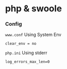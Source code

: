 # php & swoole 

### Config

`www.conf`
Using System Env
```
clear_env = no
```

`php.ini`
Using stderr
```
log_errors_max_len=0
```